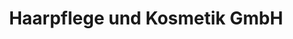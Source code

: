 ---
title: "Haarpflege und Kosmetik GmbH"
url: /tettau/haarpflege-und-kosmetik-gmbh/
shop: Friseur
---